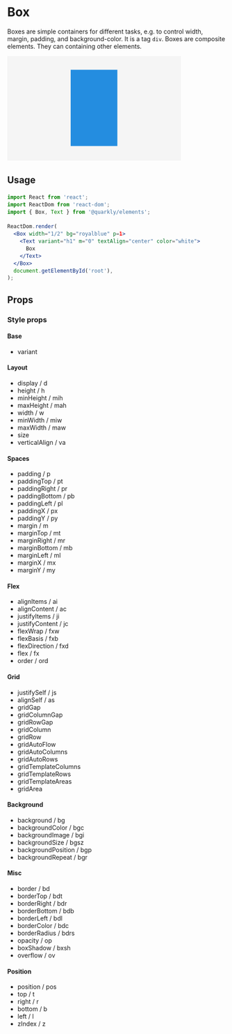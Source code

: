 # Box

Boxes are simple containers for different tasks, e.g. to control width, margin, padding, and background-color. It is a tag `div`. Boxes are composite elements. They can containing other elements.

<img alt="box" src="src/box.png" width="400px">

## Usage

```jsx
import React from 'react';
import ReactDom from 'react-dom';
import { Box, Text } from '@quarkly/elements';

ReactDom.render(
  <Box width="1/2" bg="royalblue" p=1>
    <Text variant="h1" m="0" textAlign="center" color="white">
      Box
    </Text>
  </Box>
  document.getElementById('root'),
);
```

## Props

### Style props

#### Base

- variant

#### Layout

- display / d
- height / h
- minHeight / mih
- maxHeight / mah
- width / w
- minWidth / miw
- maxWidth / maw
- size
- verticalAlign / va

#### Spaces

- padding / p
- paddingTop / pt
- paddingRight / pr
- paddingBottom / pb
- paddingLeft / pl
- paddingX / px
- paddingY / py
- margin / m
- marginTop / mt
- marginRight / mr
- marginBottom / mb
- marginLeft / ml
- marginX / mx
- marginY / my

#### Flex

- alignItems / ai
- alignContent / ac
- justifyItems / ji
- justifyContent / jc
- flexWrap / fxw
- flexBasis / fxb
- flexDirection / fxd
- flex / fx
- order / ord

#### Grid

- justifySelf / js
- alignSelf / as
- gridGap
- gridColumnGap
- gridRowGap
- gridColumn
- gridRow
- gridAutoFlow
- gridAutoColumns
- gridAutoRows
- gridTemplateColumns
- gridTemplateRows
- gridTemplateAreas
- gridArea

#### Background

- background / bg
- backgroundColor / bgc
- backgroundImage / bgi
- backgroundSize / bgsz
- backgroundPosition / bgp
- backgroundRepeat / bgr

#### Misc

- border / bd
- borderTop / bdt
- borderRight / bdr
- borderBottom / bdb
- borderLeft / bdl
- borderColor / bdc
- borderRadius / bdrs
- opacity / op
- boxShadow / bxsh
- overflow / ov

#### Position

- position / pos
- top / t
- right / r
- bottom / b
- left / l
- zIndex / z
